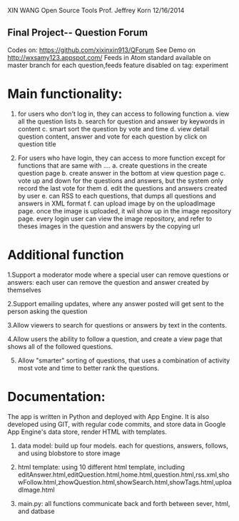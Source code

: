 XIN WANG
Open Source Tools
Prof. Jeffrey Korn 
12/16/2014

Final Project-- Question Forum
------------------------------------------------------------------------------------------------
Codes on: https://github.com/xixinxin913/QForum See Demo on http://wxsamy123.appspot.com/
Feeds in Atom standard available on master branch for each question,feeds feature disabled on tag: experiment

Main functionality:
====================
1. for users who don't log in, they can access to following function
   a. view all the question lists
   b. search for question and answer by keywords in content
   c. smart sort the question by vote and time
   d. view detail question content, answer and vote for each question by click on question title

2. For users who have login, they can access to more function except for functions that are same with ....
   a. create questions in the create question page
   b. create answer in the bottom at view question page
   c. vote up and down for the questions and answers, but the system only record the last vote for them
   d. edit the questions and answers created by user
   e. can RSS to each questions, that dumps all questions and answers in XML format
   f. can upload image by on the uploadImage page. once the image is uploaded, it wil show up in the image repository page. every login user can view the image repository, and refer to theses images in the question and answers by the copying url 


Additional function
======================
1.Support a moderator mode where a special user can remove questions or answers: each user can remove the question and answer created by themselves

2.Support emailing updates, where any answer posted will get sent to the person asking the question

3.Allow viewers to search for questions or answers by text in the contents.

4.Allow users the ability to follow a question, and create a view page that shows all of the followed questions.

5. Allow "smarter" sorting of questions, that uses a combination of activity most vote and time to better rank the questions.


Documentation:
======================
The app is written in Python and deployed with App Engine. It is also developed using GIT, with regular code commits, and store data in Google App Engine's data store, render HTML with templates.

1. data model: build up four models. each for questions, answers, follows, and using blobstore to store image

2. html template: using 10 different html template, including editAnswer.html,editQuestion.html,home.html,question.html,rss.xml,showFollow.html,zhowQuestion.html,showSearch.html,showTags.html,uploadImage.html

3. main.py: all functions communicate back and forth between sever, html, and datbase
